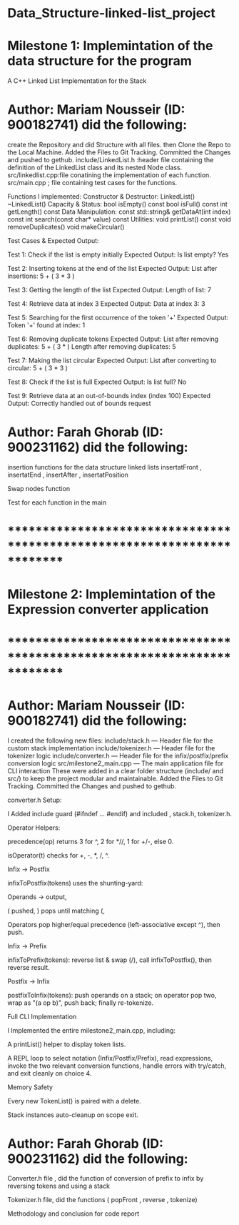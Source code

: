 # Data_Structure-linked-list_project
# Milestone 1: Implemintation of the data structure for the program 
A C++ Linked List Implementation for the Stack

# Author: Mariam Nousseir (ID: 900182741) did the following: 

create the Repository  and did Structure with all files.
then Clone the Repo to the Local Machine.
Added the Files to Git Tracking.
Committed the Changes and pushed to gethub.
include/LinkedList.h :header file containing the definition of the LinkedList class and its nested Node class.
src/linkedlist.cpp:file conatining the implementation of each function.
src/main.cpp ; file containing test cases for the functions. 

Functions I implemented:
Constructor & Destructor:
LinkedList()
~LinkedList()
Capacity & Status:
bool isEmpty() const
bool isFull() const
int getLength() const
Data Manipulation:
const std::string& getDataAt(int index) const
int search(const char* value) const
Utilities:
void printList() const
void removeDuplicates()
void makeCircular()

Test Cases & Expected Output:

Test 1: Check if the list is empty initially Expected Output:
Is list empty? Yes

Test 2: Inserting tokens at the end of the list Expected Output:
List after insertions: 5 + ( 3 * 3 )

Test 3: Getting the length of the list Expected Output:
Length of list: 7

Test 4: Retrieve data at index 3 Expected Output:
Data at index 3: 3

Test 5: Searching for the first occurrence of the token '+' Expected Output:
Token '+' found at index: 1

Test 6: Removing duplicate tokens Expected Output:
List after removing duplicates: 5 + ( 3 * )
Length after removing duplicates: 5

Test 7: Making the list circular Expected Output:
List after converting to circular: 5 + ( 3 * 3 )

Test 8: Check if the list is full Expected Output:
Is list full? No

Test 9: Retrieve data at an out-of-bounds index (index 100) Expected Output:
Correctly handled out of bounds request



# Author: Farah Ghorab (ID: 900231162) did the following: 

insertion functions for the data structure linked lists
insertatFront , insertatEnd , insertAfter , insertatPosition 

Swap nodes function 

Test for each function in the main








# ************************************************************************
# Milestone 2: Implemintation of the Expression converter application
# ************************************************************************

# Author: Mariam Nousseir (ID: 900182741) did the following: 
I created the following new files:
include/stack.h — Header file for the custom stack implementation
include/tokenizer.h — Header file for the tokenizer logic
include/converter.h — Header file for the infix/postfix/prefix conversion logic
src/milestone2_main.cpp — The main application file for CLI interaction
These were added in a clear folder structure (include/ and src/) to keep the project modular and maintainable.
Added the Files to Git Tracking.
Committed the Changes and pushed to gethub.

converter.h Setup: 

I Added include guard (#ifndef … #endif) and included <string>, stack.h, tokenizer.h.

Operator Helpers:

precedence(op) returns 3 for ^, 2 for *//, 1 for +/-, else 0.

isOperator(t) checks for +, -, *, /, ^.

Infix → Postfix

infixToPostfix(tokens) uses the shunting-yard:

Operands → output,

( pushed, ) pops until matching (,

Operators pop higher/equal precedence (left-associative except ^), then push.

Infix → Prefix

infixToPrefix(tokens): reverse list & swap (/), call infixToPostfix(), then reverse result.

Postfix → Infix

postfixToInfix(tokens): push operands on a stack; on operator pop two, wrap as "(a op b)", push back; finally re-tokenize.

Full CLI Implementation

I Implemented the entire milestone2_main.cpp, including:

A printList() helper to display token lists.

A REPL loop to select notation (Infix/Postfix/Prefix), read expressions, invoke the two relevant conversion functions, handle errors with try/catch, and exit cleanly on choice 4.

Memory Safety

Every new TokenList() is paired with a delete.

Stack<string> instances auto-cleanup on scope exit.


# Author: Farah Ghorab (ID: 900231162) did the following: 

Converter.h file , did the function of conversion of prefix to infix by reversing tokens and using a stack 

Tokenizer.h file, did the functions ( popFront , reverse , tokenize) 

Methodology and conclusion for code report 







